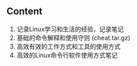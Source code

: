 ## Content

1. 记录Linux学习和生活的经验，记录笔记
2. 基础的命令解释和使用守则 (cheat.tar.gz)
3. 高效有效的工作方式和工具的使用方式
4. 高效的Linux命令行软件使用方式笔记

